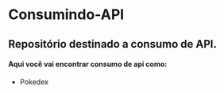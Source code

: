 # Consumindo-API

## Repositório destinado a consumo de API.

<h4> Aqui você vai encontrar consumo de api como: </h4>

<ul>
  <li>Pokedex</li>
</ul>
